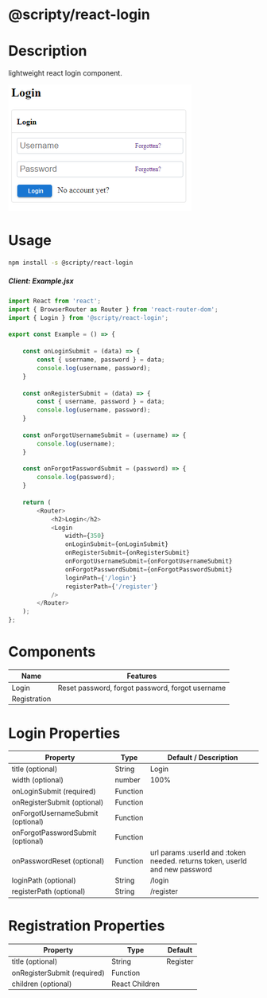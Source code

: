 # @scripty/react-login

# Description

lightweight react login component.

![alt text](./login.png "@scripty/react-login")

# Usage
```bash
npm install -s @scripty/react-login
```

##### Client: Example.jsx

```javascript
import React from 'react';
import { BrowserRouter as Router } from 'react-router-dom';
import { Login } from '@scripty/react-login';

export const Example = () => {

    const onLoginSubmit = (data) => {
        const { username, password } = data;
        console.log(username, password);
    }

    const onRegisterSubmit = (data) => {
        const { username, password } = data;
        console.log(username, password);
    }

    const onForgotUsernameSubmit = (username) => {
        console.log(username);
    }

    const onForgotPasswordSubmit = (password) => {
        console.log(password);
    }

    return (
        <Router>
            <h2>Login</h2>
            <Login
                width={350}
                onLoginSubmit={onLoginSubmit}
                onRegisterSubmit={onRegisterSubmit}
                onForgotUsernameSubmit={onForgotUsernameSubmit}
                onForgotPasswordSubmit={onForgotPasswordSubmit}
                loginPath={'/login'}
                registerPath={'/register'}
            />
        </Router>
    );
};

```
# Components

Name              | Features                                                      |
----------------- |-------------------------------------------------------------- |
Login             | Reset password, forgot password, forgot username              |
Registration      |                                                               |

# Login Properties

Property                           | Type        |  Default / Description  |
-----------------------------------|------------ |-----------
title (optional)                   | String      | Login
width (optional)                   | number      | 100%
onLoginSubmit (required)           | Function    |
onRegisterSubmit (optional)        | Function    |
onForgotUsernameSubmit (optional)  | Function    |
onForgotPasswordSubmit (optional)  | Function    |
onPasswordReset (optional)         | Function    | url params :userId and :token needed. returns token, userId and new password
loginPath (optional)               | String      | /login
registerPath (optional)            | String      | /register

# Registration Properties

Property                     | Type           |  Default  |
---------------------------- |--------------- |-----------
title (optional)             | String         | Register
onRegisterSubmit (required)  | Function       |
children (optional)          | React Children |

